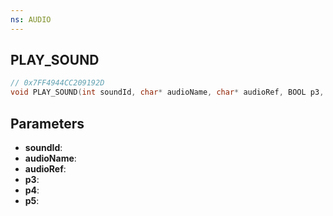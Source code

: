 ```yaml
---
ns: AUDIO
---
```

## PLAY_SOUND

```c
// 0x7FF4944CC209192D
void PLAY_SOUND(int soundId, char* audioName, char* audioRef, BOOL p3, Any p4, BOOL p5);
```

## Parameters
* **soundId**:
* **audioName**:
* **audioRef**:
* **p3**:
* **p4**:
* **p5**:
